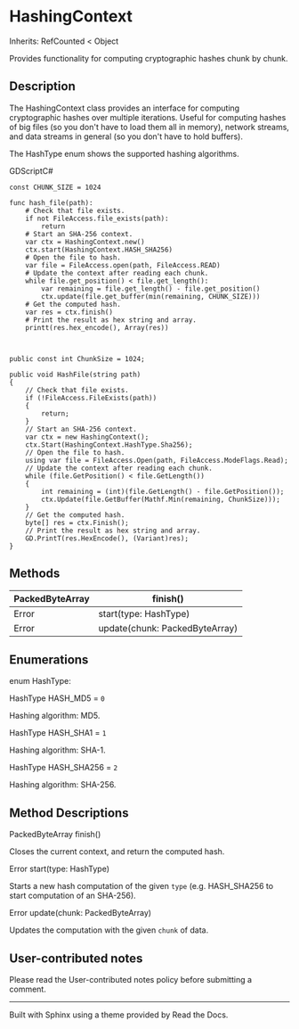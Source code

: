 # HashingContext

Inherits: RefCounted < Object

Provides functionality for computing cryptographic hashes chunk by chunk.

## Description

The HashingContext class provides an interface for computing cryptographic
hashes over multiple iterations. Useful for computing hashes of big files (so
you don't have to load them all in memory), network streams, and data streams
in general (so you don't have to hold buffers).

The HashType enum shows the supported hashing algorithms.

GDScriptC#

    
    
    const CHUNK_SIZE = 1024
    
    func hash_file(path):
        # Check that file exists.
        if not FileAccess.file_exists(path):
            return
        # Start an SHA-256 context.
        var ctx = HashingContext.new()
        ctx.start(HashingContext.HASH_SHA256)
        # Open the file to hash.
        var file = FileAccess.open(path, FileAccess.READ)
        # Update the context after reading each chunk.
        while file.get_position() < file.get_length():
            var remaining = file.get_length() - file.get_position()
            ctx.update(file.get_buffer(min(remaining, CHUNK_SIZE)))
        # Get the computed hash.
        var res = ctx.finish()
        # Print the result as hex string and array.
        printt(res.hex_encode(), Array(res))
    
    
    
    public const int ChunkSize = 1024;
    
    public void HashFile(string path)
    {
        // Check that file exists.
        if (!FileAccess.FileExists(path))
        {
            return;
        }
        // Start an SHA-256 context.
        var ctx = new HashingContext();
        ctx.Start(HashingContext.HashType.Sha256);
        // Open the file to hash.
        using var file = FileAccess.Open(path, FileAccess.ModeFlags.Read);
        // Update the context after reading each chunk.
        while (file.GetPosition() < file.GetLength())
        {
            int remaining = (int)(file.GetLength() - file.GetPosition());
            ctx.Update(file.GetBuffer(Mathf.Min(remaining, ChunkSize)));
        }
        // Get the computed hash.
        byte[] res = ctx.Finish();
        // Print the result as hex string and array.
        GD.PrintT(res.HexEncode(), (Variant)res);
    }
    

## Methods

PackedByteArray | finish()  
---|---  
Error | start(type: HashType)  
Error | update(chunk: PackedByteArray)  
  
## Enumerations

enum HashType:

HashType HASH_MD5 = `0`

Hashing algorithm: MD5.

HashType HASH_SHA1 = `1`

Hashing algorithm: SHA-1.

HashType HASH_SHA256 = `2`

Hashing algorithm: SHA-256.

## Method Descriptions

PackedByteArray finish()

Closes the current context, and return the computed hash.

Error start(type: HashType)

Starts a new hash computation of the given `type` (e.g. HASH_SHA256 to start
computation of an SHA-256).

Error update(chunk: PackedByteArray)

Updates the computation with the given `chunk` of data.

## User-contributed notes

Please read the User-contributed notes policy before submitting a comment.

* * *

Built with Sphinx using a theme provided by Read the Docs.

